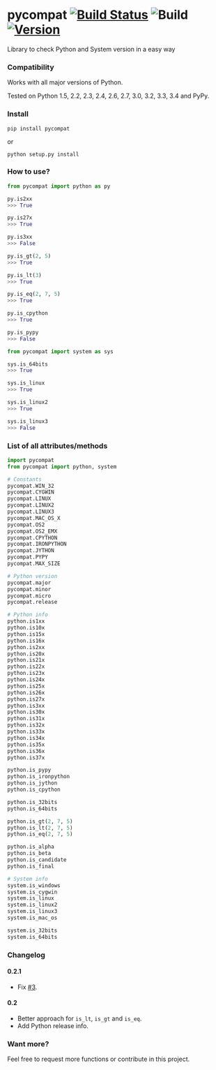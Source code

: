 pycompat [![Build Status](https://travis-ci.org/alexandrevicenzi/pycompat.svg?branch=master)](https://travis-ci.org/alexandrevicenzi/pycompat) ![Build](https://codeship.com/projects/3a276a20-cff5-0132-fff1-7637bc41f5cd/status?branch=master) [![Version](https://img.shields.io/pypi/v/pycompat.svg)](https://pypi.python.org/pypi/pycompat)
========

Library to check Python and System version in a easy way

### Compatibility

Works with all major versions of Python.

Tested on Python 1.5, 2.2, 2.3, 2.4, 2.6, 2.7, 3.0, 3.2, 3.3, 3.4 and PyPy.

### Install

`pip install pycompat`

or

`python setup.py install`

### How to use?

```python
from pycompat import python as py
```

```python
py.is2xx
>>> True
```

```python
py.is27x
>>> True
```

```python
py.is3xx
>>> False
```

```python
py.is_gt(2, 5)
>>> True
```

```python
py.is_lt(3)
>>> True
```

```python
py.is_eq(2, 7, 5)
>>> True
```

```python
py.is_cpython
>>> True
```

```python
py.is_pypy
>>> False
```

```python
from pycompat import system as sys
```

```python
sys.is_64bits
>>> True
```

```python
sys.is_linux
>>> True
```

```python
sys.is_linux2
>>> True
```

```python
sys.is_linux3
>>> False
```

### List of all attributes/methods

```python
import pycompat
from pycompat import python, system

# Constants
pycompat.WIN_32
pycompat.CYGWIN
pycompat.LINUX
pycompat.LINUX2
pycompat.LINUX3
pycompat.MAC_OS_X
pycompat.OS2
pycompat.OS2_EMX
pycompat.CPYTHON
pycompat.IRONPYTHON
pycompat.JYTHON
pycompat.PYPY
pycompat.MAX_SIZE

# Python version
pycompat.major
pycompat.minor
pycompat.micro
pycompat.release

# Python info
python.is1xx
python.is10x
python.is15x
python.is16x
python.is2xx
python.is20x
python.is21x
python.is22x
python.is23x
python.is24x
python.is25x
python.is26x
python.is27x
python.is3xx
python.is30x
python.is31x
python.is32x
python.is33x
python.is34x
python.is35x
python.is36x
python.is37x

python.is_pypy
python.is_ironpython
python.is_jython
python.is_cpython

python.is_32bits
python.is_64bits

python.is_gt(2, 7, 5)
python.is_lt(2, 7, 5)
python.is_eq(2, 7, 5)

python.is_alpha
python.is_beta
python.is_candidate
python.is_final

# System info
system.is_windows
system.is_cygwin
system.is_linux
system.is_linux2
system.is_linux3
system.is_mac_os

system.is_32bits
system.is_64bits
```

### Changelog

#### 0.2.1

- Fix [#3](https://github.com/alexandrevicenzi/pycompat/issues/3).

#### 0.2

- Better approach for `is_lt`, `is_gt` and `is_eq`.
- Add Python release info.

### Want more?

Feel free to request more functions or contribute in this project.

